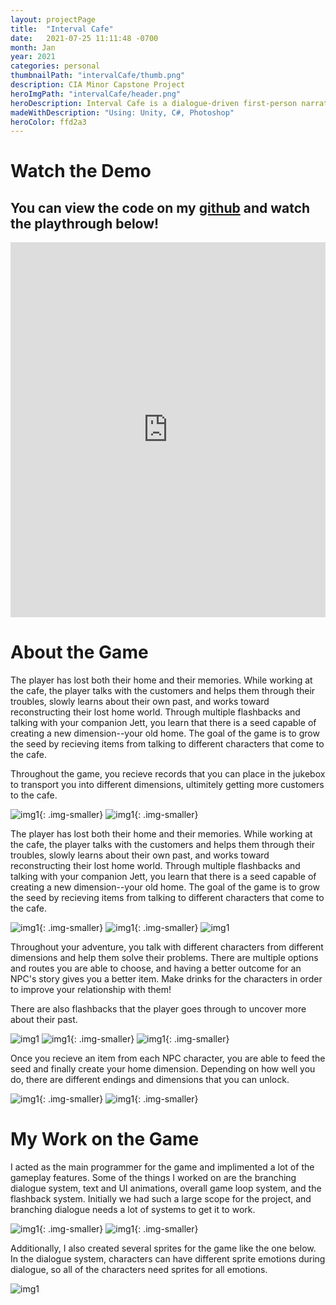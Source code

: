 ```yaml
---
layout: projectPage
title:  "Interval Cafe"
date:   2021-07-25 11:11:48 -0700
month: Jan
year: 2021
categories: personal
thumbnailPath: "intervalCafe/thumb.png"
description: CIA Minor Capstone Project
heroImgPath: "intervalCafe/header.png"
heroDescription: Interval Cafe is a dialogue-driven first-person narrative game with branching dialogues. The game takes place at Interval Cafe, a cafe where characters from different dimensions (and art styles) come to rest. The game is a CIA minor capstone project and was completed over the course of 2 quarters with a group of 4 students. Made by Fiona Soetrisno, Nick Baggett, Monica Andres, and Zixuan Han.
madeWithDescription: "Using: Unity, C#, Photoshop"
heroColor: ffd2a3
---
```

# Watch the Demo
## You can view the code on my [github][github-link] and watch the playthrough below!

<iframe width="100%" height="600" padding-top="10" src="https://www.youtube.com/embed/OkUqdmbPuTE" frameborder="0" allow="accelerometer; autoplay; encrypted-media; gyroscope; picture-in-picture" allowfullscreen></iframe>

# About the Game

The player has lost both their home and their memories. While working at the cafe, the player talks with the customers and helps them through their troubles, slowly learns about their own past, and works toward reconstructing their lost home world. Through multiple flashbacks and talking with your companion Jett, you learn that there is a seed capable of creating a new dimension--your old home. The goal of the game is to grow the seed by recieving items from talking to different characters that come to the cafe.

Throughout the game, you recieve records that you can place in the jukebox to transport you into different dimensions, ultimitely getting more customers to the cafe.


<!-- ![img1](../../../../assets/images/projects/intervalCafe/noir.png)
![img1](../../../../assets/images/projects/intervalCafe/coffee.png){: .img-smaller}-->

![img1](../../../../assets/images/projects/intervalCafe/changeDimension.gif){: .img-smaller}
![img1](../../../../assets/images/projects/intervalCafe/jettTalk.gif){: .img-smaller}


The player has lost both their home and their memories. While working at the cafe, the player talks with the customers and helps them through their troubles, slowly learns about their own past, and works toward reconstructing their lost home world. Through multiple flashbacks and talking with your companion Jett, you learn that there is a seed capable of creating a new dimension--your old home. The goal of the game is to grow the seed by recieving items from talking to different characters that come to the cafe.


![img1](../../../../assets/images/projects/intervalCafe/noah.gif){: .img-smaller}
![img1](../../../../assets/images/projects/intervalCafe/enila.gif){: .img-smaller}
![img1](../../../../assets/images/projects/intervalCafe/calderNoir.gif)


Throughout your adventure, you talk with different characters from different dimensions and help them solve their problems. There are multiple options and routes you are able to choose, and having a better outcome for an NPC's story gives you a better item. Make drinks for the characters in order to improve your relationship with them!

There are also flashbacks that the player goes through to uncover more about their past.

![img1](../../../../assets/images/projects/intervalCafe/2.png)
![img1](../../../../assets/images/projects/intervalCafe/makingCoffee.gif){: .img-smaller}
![img1](../../../../assets/images/projects/intervalCafe/flashback.gif){: .img-smaller}

Once you recieve an item from each NPC character, you are able to feed the seed and finally create your home dimension. Depending on how well you do, there are different endings and dimensions that you can unlock.

![img1](../../../../assets/images/projects/intervalCafe/givePlantGift.gif){: .img-smaller}
![img1](../../../../assets/images/projects/intervalCafe/finalDimension.gif){: .img-smaller}

# My Work on the Game
I acted as the main programmer for the game and implimented a lot of the gameplay features. Some of the things I worked on are the branching dialogue system, text and UI animations, overall game loop system, and the flashback system.
Initially we had such a large scope for the project, and branching dialogue needs a lot of systems to get it to work.

![img1](../../../../assets/images/projects/intervalCafe/unityDialogue.png){: .img-smaller}
![img1](../../../../assets/images/projects/intervalCafe/twineDialogue.png){: .img-smaller}

Additionally, I also created several sprites for the game like the one below. In the dialogue system, characters can have different sprite emotions during dialogue, so all of the characters need sprites for all emotions.

![img1](../../../../assets/images/projects/intervalCafe/enilaSprites.png)



[jekyll-docs]: https://jekyllrb.com/docs/home
[jekyll-gh]:   https://github.com/jekyll/jekyll
[jekyll-talk]: https://talk.jekyllrb.com/
[itch-link]: https://faliona6.itch.io/pit-stop
[github-link]: https://github.com/nbaggett/Interval-Cafe
[youtube-link]: https://youtu.be/OkUqdmbPuTE
